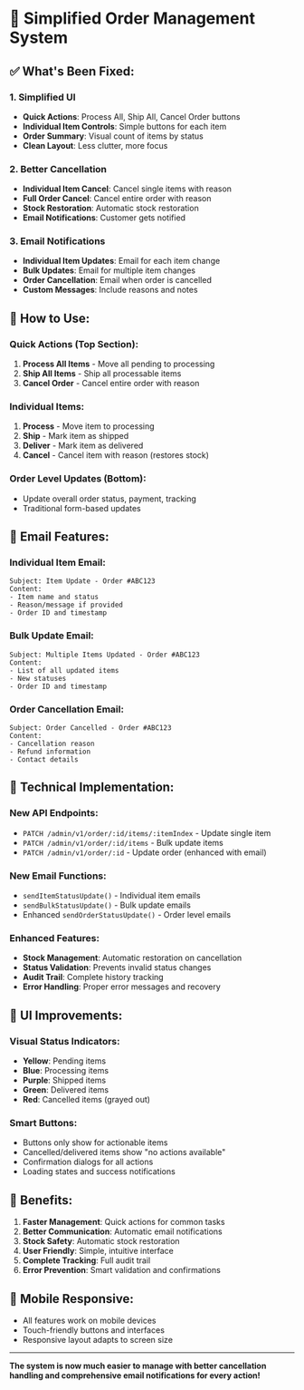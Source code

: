 # 🚀 Simplified Order Management System

## ✅ **What's Been Fixed:**

### **1. Simplified UI**
- **Quick Actions**: Process All, Ship All, Cancel Order buttons
- **Individual Item Controls**: Simple buttons for each item
- **Order Summary**: Visual count of items by status
- **Clean Layout**: Less clutter, more focus

### **2. Better Cancellation**
- **Individual Item Cancel**: Cancel single items with reason
- **Full Order Cancel**: Cancel entire order with reason
- **Stock Restoration**: Automatic stock restoration
- **Email Notifications**: Customer gets notified

### **3. Email Notifications**
- **Individual Item Updates**: Email for each item change
- **Bulk Updates**: Email for multiple item changes
- **Order Cancellation**: Email when order is cancelled
- **Custom Messages**: Include reasons and notes

## 🎯 **How to Use:**

### **Quick Actions (Top Section):**
1. **Process All Items** - Move all pending to processing
2. **Ship All Items** - Ship all processable items
3. **Cancel Order** - Cancel entire order with reason

### **Individual Items:**
1. **Process** - Move item to processing
2. **Ship** - Mark item as shipped
3. **Deliver** - Mark item as delivered
4. **Cancel** - Cancel item with reason (restores stock)

### **Order Level Updates (Bottom):**
- Update overall order status, payment, tracking
- Traditional form-based updates

## 📧 **Email Features:**

### **Individual Item Email:**
```
Subject: Item Update - Order #ABC123
Content: 
- Item name and status
- Reason/message if provided
- Order ID and timestamp
```

### **Bulk Update Email:**
```
Subject: Multiple Items Updated - Order #ABC123
Content:
- List of all updated items
- New statuses
- Order ID and timestamp
```

### **Order Cancellation Email:**
```
Subject: Order Cancelled - Order #ABC123
Content:
- Cancellation reason
- Refund information
- Contact details
```

## 🔧 **Technical Implementation:**

### **New API Endpoints:**
- `PATCH /admin/v1/order/:id/items/:itemIndex` - Update single item
- `PATCH /admin/v1/order/:id/items` - Bulk update items
- `PATCH /admin/v1/order/:id` - Update order (enhanced with email)

### **New Email Functions:**
- `sendItemStatusUpdate()` - Individual item emails
- `sendBulkStatusUpdate()` - Bulk update emails
- Enhanced `sendOrderStatusUpdate()` - Order level emails

### **Enhanced Features:**
- **Stock Management**: Automatic restoration on cancellation
- **Status Validation**: Prevents invalid status changes
- **Audit Trail**: Complete history tracking
- **Error Handling**: Proper error messages and recovery

## 🎨 **UI Improvements:**

### **Visual Status Indicators:**
- **Yellow**: Pending items
- **Blue**: Processing items  
- **Purple**: Shipped items
- **Green**: Delivered items
- **Red**: Cancelled items (grayed out)

### **Smart Buttons:**
- Buttons only show for actionable items
- Cancelled/delivered items show "no actions available"
- Confirmation dialogs for all actions
- Loading states and success notifications

## 🚀 **Benefits:**

1. **Faster Management**: Quick actions for common tasks
2. **Better Communication**: Automatic email notifications
3. **Stock Safety**: Automatic stock restoration
4. **User Friendly**: Simple, intuitive interface
5. **Complete Tracking**: Full audit trail
6. **Error Prevention**: Smart validation and confirmations

## 📱 **Mobile Responsive:**
- All features work on mobile devices
- Touch-friendly buttons and interfaces
- Responsive layout adapts to screen size

---

**The system is now much easier to manage with better cancellation handling and comprehensive email notifications for every action!**